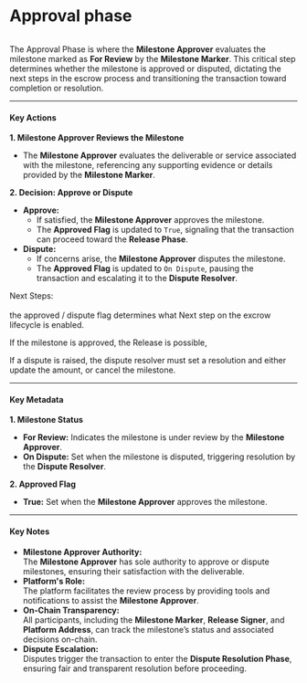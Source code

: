 # Approval phase

<figure><img src="../../../.gitbook/assets/image (6) (1).png" alt=""><figcaption></figcaption></figure>

The Approval Phase is where the **Milestone Approver** evaluates the milestone marked as **For Review** by the **Milestone Marker**. This critical step determines whether the milestone is approved or disputed, dictating the next steps in the escrow process and transitioning the transaction toward completion or resolution.

***

#### **Key Actions**

**1. Milestone Approver Reviews the Milestone**

* The **Milestone Approver** evaluates the deliverable or service associated with the milestone, referencing any supporting evidence or details provided by the **Milestone Marker**.

**2. Decision: Approve or Dispute**

* **Approve:**
  * If satisfied, the **Milestone Approver** approves the milestone.
  * The **Approved Flag** is updated to `True`, signaling that the transaction can proceed toward the **Release Phase**.
* **Dispute:**
  * If concerns arise, the **Milestone Approver** disputes the milestone.
  * The **Approved Flag** is updated to `On Dispute`, pausing the transaction and escalating it to the **Dispute Resolver**.

Next Steps:\
\
the approved / dispute flag determines what Next step on the excrow lifecycle is enabled.&#x20;

If the milestone is approved, the Release is possible,

If a dispute is raised, the dispute resolver must set a resolution and either update the amount, or cancel the milestone.&#x20;

***

#### **Key Metadata**

**1. Milestone Status**

* **For Review:** Indicates the milestone is under review by the **Milestone Approver**.
* **On Dispute:** Set when the milestone is disputed, triggering resolution by the **Dispute Resolver**.

**2. Approved Flag**

* **True:** Set when the **Milestone Approver** approves the milestone.

***

#### **Key Notes**

* **Milestone Approver Authority:**\
  The **Milestone Approver** has sole authority to approve or dispute milestones, ensuring their satisfaction with the deliverable.
* **Platform's Role:**\
  The platform facilitates the review process by providing tools and notifications to assist the **Milestone Approver**.
* **On-Chain Transparency:**\
  All participants, including the **Milestone Marker**, **Release Signer**, and **Platform Address**, can track the milestone’s status and associated decisions on-chain.
* **Dispute Escalation:**\
  Disputes trigger the transaction to enter the **Dispute Resolution Phase**, ensuring fair and transparent resolution before proceeding.

